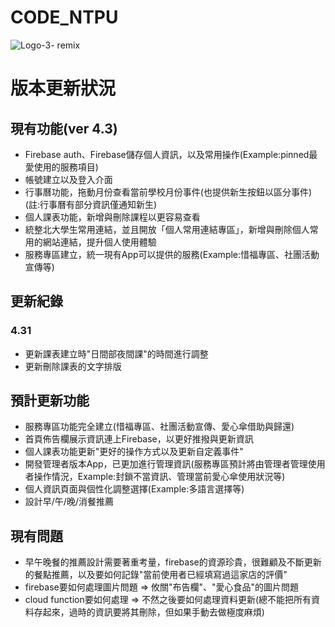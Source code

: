 # CODE_NTPU

![Logo-3- remix](https://github.com/user-attachments/assets/b3db7c55-9f4c-4396-bae5-74995822d097)

# 版本更新狀況
## 現有功能(ver 4.3)
- Firebase auth、Firebase儲存個人資訊，以及常用操作(Example:pinned最愛使用的服務項目)
- 帳號建立以及登入介面
- 行事曆功能，拖動月份查看當前學校月份事件(也提供新生按鈕以區分事件)(註:行事曆有部分資訊僅通知新生)
- 個人課表功能，新增與刪除課程以更容易查看
- 統整北大學生常用連結，並且開放「個人常用連結專區」，新增與刪除個人常用的網站連結，提升個人使用體驗
- 服務專區建立，統一現有App可以提供的服務(Example:惜福專區、社團活動宣傳等)

## 更新紀錄

### 4.31
- 更新課表建立時"日間部夜間課"的時間進行調整
- 更新刪除課表的文字排版


## 預計更新功能
- 服務專區功能完全建立(惜福專區、社團活動宣傳、愛心傘借助與歸還)
- 首頁佈告欄展示資訊連上Firebase，以更好推撥與更新資訊
- 個人課表功能更新"更好的操作方式以及更新自定義事件"
- 開發管理者版本App，已更加進行管理資訊(服務專區預計將由管理者管理使用者操作情況，Example:封鎖不當資訊、管理當前愛心傘使用狀況等)
- 個人資訊頁面與個性化調整選擇(Example:多語言選擇等)
- 設計早/午/晚/消餐推薦

## 現有問題
- 早午晚餐的推薦設計需要著重考量，firebase的資源珍貴，很難顧及不斷更新的餐點推薦，以及要如何記錄"當前使用者已經填寫過這家店的評價"
- firebase要如何處理圖片問題 => 攸關"布告欄"、"愛心食品"的圖片問題
- cloud function要如何處理 => 不然之後要如何處理資料更新(總不能把所有資料存起來，過時的資訊要將其刪除，但如果手動去做極度麻煩)

